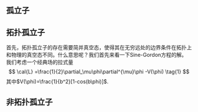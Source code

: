## 孤立子

## 拓扑孤立子
首先，拓扑孤立子的存在需要简并真空态，使得其在无穷远处的边界条件在拓扑上和物理的真空态不同。什么意思呢？我们首先来看一下Sine-Gordon方程的解。
我们考虑一个经典场的拉式量
$$
\cal{L} =\frac{1}{2}\partial_\mu\phi\partial^{\mu}\phi -V(\phi) \tag{1}
$$
其中$V(\phi)=\frac{1}{b^2}[1-cos(b\phi)]$.

## 非拓扑孤立子

<!--stackedit_data:
eyJoaXN0b3J5IjpbMTQzNzM3MzA5NSwtMTMzNTIxMDg0OSw1MD
U4NTgyNTksMTk5MDE2Nzc0OSwtMzg4NDA5ODAyLC0zOTA2NzE1
ODhdfQ==
-->